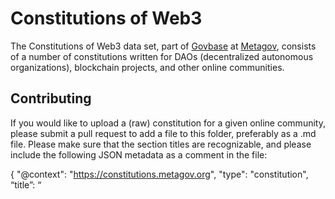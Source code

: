 # Constitutions of Web3

The Constitutions of Web3 data set, part of [Govbase](https://govbase.metagov.org) at [Metagov](https://metagov.org), consists of a number of constitutions written for DAOs (decentralized autonomous organizations), blockchain projects, and other online communities.

## Contributing

If you would like to upload a (raw) constitution for a given online community, please submit a pull request to add a file to this folder, preferably as a .md file. Please make sure that the section titles are recognizable, and please include the following JSON metadata as a comment in the file:

{ 
"@context": "https://constitutions.metagov.org",
"type": "constitution",
“title”: “<title of the document>”,
“name”: “<name of the DAO>”,
“daoURI”: “<URI of daoURI, see EIP-4824>”,
“dateCreated”: “<YYYY-MM-DD>”,
“dateModified”: “<YYYY-MM-DD>”,
“previousConstitutionURI”: “<URI>”,
“inForce”: “<True, False>”
}

## What is a constitution?

Typically, a constitution articulates *goals*,  *values*, and *rights* within the context of an organization's *decision-making*. It will often, but not always, describe the decision-making process of that organization, as well as any important institutions within that process (e.g. a legislative body, a president, a treasurer). In particular, many DAO constitutions will *not* describe many of the decision-making procedures or institutions involved in the DAO's governance.

Not sure if your governance document is a constitution? Constitutional rights and values are specified informally in all sorts of places: blog posts, manifestos, covenants, governance.md files, etc. Just submit a pull request, and we can help you figure it out. Some constitutional documents are very short (less than 10 sentences), while others are drafted by lawyers and span 20+ pages.

# Team members
Joshua Tan, Max Langenkamp, Ann Brody, Anna Weichselbraun, and Lucia Korpas

Please contact josh@metagov.org if you have any questions or are looking for help in writing your organization's constitution.

